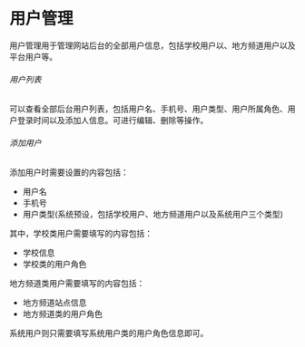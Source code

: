 # 用户管理

用户管理用于管理网站后台的全部用户信息，包括学校用户以、地方频道用户以及平台用户等。

###### 用户列表
可以查看全部后台用户列表，包括用户名、手机号、用户类型、用户所属角色、用户登录时间以及添加人信息。可进行编辑、删除等操作。

###### 添加用户
添加用户时需要设置的内容包括：
- 用户名
- 手机号
- 用户类型(系统预设，包括学校用户、地方频道用户以及系统用户三个类型)

其中，学校类用户需要填写的内容包括：
- 学校信息
- 学校类的用户角色

地方频道类用户需要填写的内容包括：
- 地方频道站点信息
- 地方频道类的用户角色

系统用户则只需要填写系统用户类的用户角色信息即可。